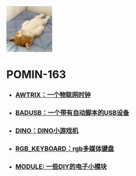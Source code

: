 <img src=".\\Other\\Avatar.jpg" width="120" height="120"></img>

# POMIN-163
- ### [AWTRIX：一个物联网时钟](./AWTRIX/readme.md)

- ### [BADUSB：一个带有自动脚本的USB设备](./BADUSB/readme.md)

- ### [DINO：DINO小游戏机](./DINO/readme.md)

- ### [RGB_KEYBOARD：rgb多媒体键盘](RGB_KEYBOARD/readme.md)

- ### [MODULE: 一些DIY的电子小模块](MODULE/readme.md)

